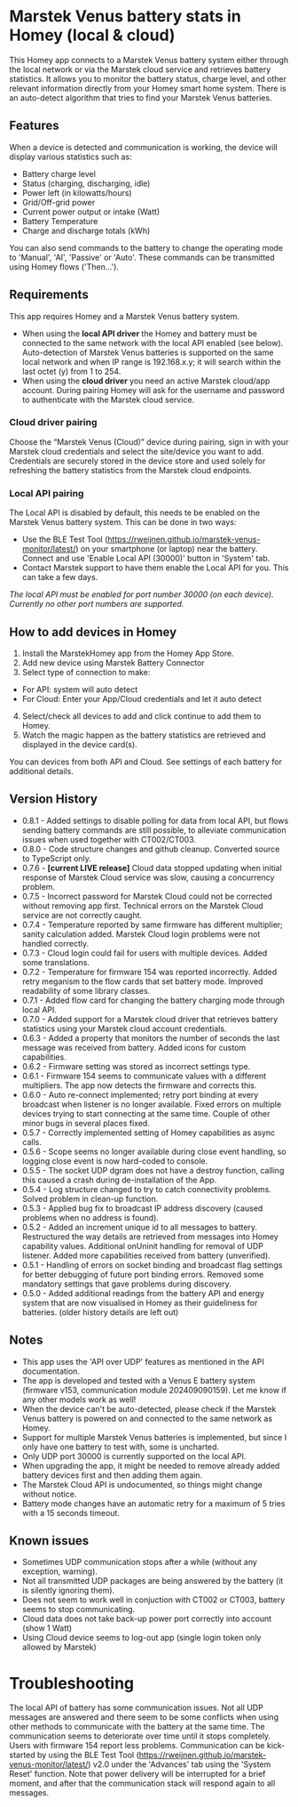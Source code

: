 # Marstek Venus battery stats in Homey (local & cloud)

This Homey app connects to a Marstek Venus battery system either through the local network or via the Marstek cloud service and retrieves battery statistics. It allows you to monitor the battery status, charge level, and other relevant information directly from your Homey smart home system. There is an auto-detect algorithm that tries to find your Marstek Venus batteries.

## Features

When a device is detected and communication is working, the device will display various statistics such as:
- Battery charge level
- Status (charging, discharging, idle)
- Power left (in kilowatts/hours)
- Grid/Off-grid power
- Current power output or intake (Watt)
- Battery Temperature
- Charge and discharge totals (kWh)

You can also send commands to the battery to change the operating mode to 'Manual', 'AI', 'Passive' or 'Auto'. These commands can be transmitted using Homey flows ('Then...').

## Requirements

This app requires Homey and a Marstek Venus battery system.

- When using the **local API driver** the Homey and battery must be connected to the same network with the local API enabled (see below). Auto-detection of Marstek Venus batteries is supported on the same local network and when IP range is 192.168.x.y; it will search within the last octet (y) from 1 to 254.
- When using the **cloud driver** you need an active Marstek cloud/app account. During pairing Homey will ask for the username and password to authenticate with the Marstek cloud service.

### Cloud driver pairing

Choose the “Marstek Venus (Cloud)” device during pairing, sign in with your Marstek cloud credentials and select the site/device you want to add. Credentials are securely stored in the device store and used solely for refreshing the battery statistics from the Marstek cloud endpoints.

### Local API pairing

The Local API is disabled by default, this needs te be enabled on the Marstek Venus battery system. This can be done in two ways:
- Use the BLE Test Tool (https://rweijnen.github.io/marstek-venus-monitor/latest/) on your smartphone (or laptop) near the battery. Connect and use 'Enable Local API (30000)' button in 'System' tab.
- Contact Marstek support to have them enable the Local API for you. This can take a few days.

*The local API must be enabled for port number 30000 (on each device). Currently no other port numbers are supported.*

## How to add devices in Homey

1. Install the MarstekHomey app from the Homey App Store.
2. Add new device using Marstek Battery Connector
3. Select type of connection to make:
- For API: system will auto detect
- For Cloud: Enter your App/Cloud credentials and let it auto detect
4. Select/check all devices to add and click continue to add them to Homey.
5. Watch the magic happen as the battery statistics are retrieved and displayed in the device card(s).

You can devices from both API and Cloud. See settings of each battery for additional details. 

## Version History

- 0.8.1 - Added settings to disable polling for data from local API, but flows sending battery commands are still possible, to alleviate communication issues when used together with CT002/CT003.
- 0.8.0 - Code structure changes and github cleanup. Converted source to TypeScript only.
- 0.7.6 - **[current LIVE release]** Cloud data stopped updating when initial response of Marstek Cloud service was slow, causing a concurrency problem.
- 0.7.5 - Incorrect password for Marstek Cloud could not be corrected without removing app first. Technical errors on the Marstek Cloud service are not correctly caught.
- 0.7.4 - Temperature reported by same firmware has different multiplier; sanity calculation added. Marstek Cloud login problems were not handled correctly.
- 0.7.3 - Cloud login could fail for users with multiple devices. Added some translations.
- 0.7.2 - Temperature for firmware 154 was reported incorrectly. Added retry meganism to the flow cards that set battery mode. Improved readability of some library classes.
- 0.7.1 - Added flow card for changing the battery charging mode through local API.
- 0.7.0 - Added support for a Marstek cloud driver that retrieves battery statistics using your Marstek cloud account credentials.
- 0.6.3 - Added a property that monitors the number of seconds the last message was received from battery. Added icons for custom capabilities.
- 0.6.2 - Firmware setting was stored as incorrect settings type.
- 0.6.1 - Firmware 154 seems to communicate values with a different multipliers. The app now detects the firmware and corrects this.
- 0.6.0 - Auto re-connect implemented; retry port binding at every broadcast when listener is no longer available. Fixed errors on multiple devices trying to start connecting at the same time. Couple of other minor bugs in several places fixed.
- 0.5.7 - Correctly implemented setting of Homey capabilities as async calls.
- 0.5.6 - Scope seems no longer available during close event handling, so logging close event is now hard-coded to console.
- 0.5.5 - The socket UDP dgram does not have a destroy function, calling this caused a crash during de-installation of the App.
- 0.5.4 - Log structure changed to try to catch connectivity problems. Solved problem in clean-up function.
- 0.5.3 - Applied bug fix to broadcast IP address discovery (caused problems when no address is found).
- 0.5.2 - Added an increment unique id to all messages to battery. Restructured the way details are retrieved from messages into Homey capability values. Additional onUninit handling for removal of UDP listener. Added more capabilities received from battery (unverified).
- 0.5.1 - Handling of errors on socket binding and broadcast flag settings for better debugging of future port binding errors. Removed some mandatory settings that gave problems during discovery.
- 0.5.0 - Added additional readings from the battery API and energy system that are now visualised in Homey as their guideliness for batteries.
(older history details are left out)

## Notes

- This app uses the 'API over UDP' features as mentioned in the API documentation. 
- The app is developed and tested with a Venus E battery system (firmware v153, communication module 202409090159). Let me know if any other models work as well!
- When the device can't be auto-detected, please check if the Marstek Venus battery is powered on and connected to the same network as Homey.
- Support for multiple Marstek Venus batteries is implemented, but since I only have one battery to test with, some is uncharted.
- Only UDP port 30000 is currently supported on the local API.
- When upgrading the app, it might be needed to remove already added battery devices first and then adding them again. 
- The Marstek Cloud API is undocumented, so things might change without notice.
- Battery mode changes have an automatic retry for a maximum of 5 tries with a 15 seconds timeout.

## Known issues

- Sometimes UDP communication stops after a while (without any exception, warning).
- Not all transmitted UDP packages are being answered by the battery (it is silently ignoring them).
- Does not seem to work well in conjuction with CT002 or CT003, battery seems to stop communicating. 
- Cloud data does not take back-up power port correctly into account (show 1 Watt)
- Using Cloud device seems to log-out app (single login token only allowed by Marstek)

# Troubleshooting

The local API of battery has some communication issues. Not all UDP messages are answered and there seem to be some conflicts when using other methods to communicate with the battery at the same time. The communication seems to deteriorate over time until it stops completely. Users with firmware 154 report less problems. Communication can be kick-started by using the BLE Test Tool (https://rweijnen.github.io/marstek-venus-monitor/latest/) v2.0 under the 'Advances' tab using the 'System Reset' function. Note that power delivery will be interrupted for a brief moment, and after that the communication stack will respond again to all messages.